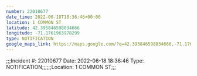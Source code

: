 ```yaml
---
number: 22010677
date_time: 2022-06-18T18:36:46+00:00
location: 1 COMMON ST
latitude: 42.395846598034666
longitude: -71.1761963978299
type: NOTIFICATION
google_maps_link: https://maps.google.com/?q=42.395846598034666,-71.1761963978299
---
```


;;;Incident #: 22010677  Date: 2022-06-18 18:36:46   Type: NOTIFICATION;;;;;;Location: 1 COMMON ST;;;
